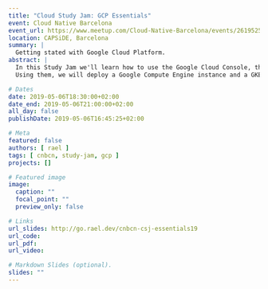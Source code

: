 ```yaml
---
title: "Cloud Study Jam: GCP Essentials"
event: Cloud Native Barcelona
event_url: https://www.meetup.com/Cloud-Native-Barcelona/events/261952548/
location: CAPSiDE, Barcelona
summary: |
  Getting stated with Google Cloud Platform.
abstract: |
  In this Study Jam we'll learn how to use the Google Cloud Console, the Cloud Shell and the gcloud cli.
  Using them, we will deploy a Google Compute Engine instance and a GKE Cluster.

# Dates
date: 2019-05-06T18:30:00+02:00
date_end: 2019-05-06T21:00:00+02:00
all_day: false
publishDate: 2019-05-06T16:45:25+02:00

# Meta
featured: false
authors: [ rael ]
tags: [ cnbcn, study-jam, gcp ]
projects: []

# Featured image
image:
  caption: ""
  focal_point: ""
  preview_only: false

# Links
url_slides: http://go.rael.dev/cnbcn-csj-essentials19
url_code:
url_pdf:
url_video:

# Markdown Slides (optional).
slides: ""
---
```

